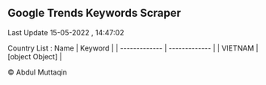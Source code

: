

## Google Trends Keywords Scraper 
 
Last Update 15-05-2022 , 14:47:02

Country List :
 Name  | Keyword |
| ------------- | ------------- |
| VIETNAM | [object Object] |



© Abdul Muttaqin 
